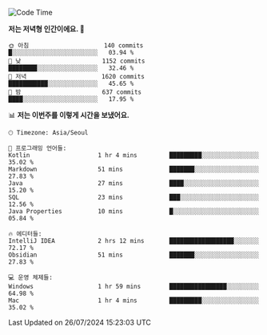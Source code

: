   <!--START_SECTION:waka-->
![Code Time](http://img.shields.io/badge/Code%20Time-427%20hrs%206%20mins-blue)

**저는 저녁형 인간이에요. 🦉** 

```text
🌞 아침                     140 commits         █░░░░░░░░░░░░░░░░░░░░░░░░   03.94 % 
🌆 낮　                     1152 commits        ████████░░░░░░░░░░░░░░░░░   32.46 % 
🌃 저녁                     1620 commits        ███████████░░░░░░░░░░░░░░   45.65 % 
🌙 밤　                     637 commits         ████░░░░░░░░░░░░░░░░░░░░░   17.95 % 
```


📊 **저는 이번주를 이렇게 시간을 보냈어요.** 

```text
🕑︎ Timezone: Asia/Seoul

💬 프로그래밍 언어들: 
Kotlin                   1 hr 4 mins         █████████░░░░░░░░░░░░░░░░   35.02 % 
Markdown                 51 mins             ███████░░░░░░░░░░░░░░░░░░   27.83 % 
Java                     27 mins             ████░░░░░░░░░░░░░░░░░░░░░   15.20 % 
SQL                      23 mins             ███░░░░░░░░░░░░░░░░░░░░░░   12.56 % 
Java Properties          10 mins             █░░░░░░░░░░░░░░░░░░░░░░░░   05.84 % 

🔥 에디터들: 
IntelliJ IDEA            2 hrs 12 mins       ██████████████████░░░░░░░   72.17 % 
Obsidian                 51 mins             ███████░░░░░░░░░░░░░░░░░░   27.83 % 

💻 운영 체제들: 
Windows                  1 hr 59 mins        ████████████████░░░░░░░░░   64.98 % 
Mac                      1 hr 4 mins         █████████░░░░░░░░░░░░░░░░   35.02 % 
```


 Last Updated on 26/07/2024 15:23:03 UTC
<!--END_SECTION:waka-->
